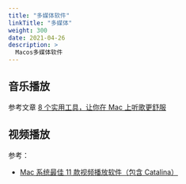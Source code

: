 ```yaml
---
title: "多媒体软件"
linkTitle: "多媒体"
weight: 300
date: 2021-04-26
description: >
  Macos多媒体软件
---
```


## 音乐播放

参考文章 [8 个实用工具，让你在 Mac 上听歌更舒服](https://www.lizhi.io/blog/75521483)


## 视频播放

参考：

- [Mac 系统最佳 11 款视频播放软件（包含 Catalina）](https://mac.eltima.com/cn/best-video-players-mac.html)



